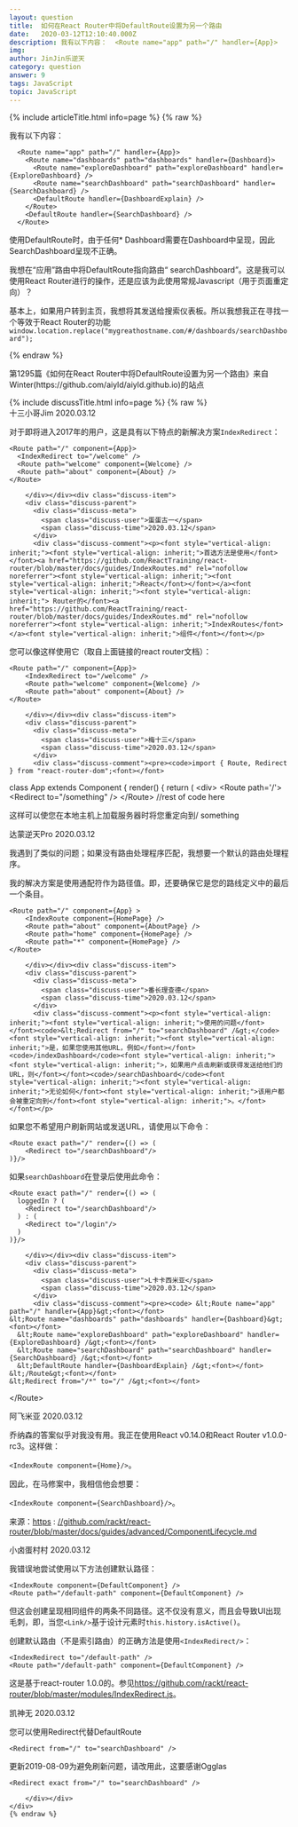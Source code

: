 ```yaml
---
layout: question
title:  如何在React Router中将DefaultRoute设置为另一个路由
date:   2020-03-12T12:10:40.000Z
description: 我有以下内容：  <Route name="app" path="/" handler={App}>    <Route name="dashboa...
img: 
author: JinJin乐逆天
category: question
answer: 9
tags: JavaScript
topic: JavaScript
---
```

<div class="article-root">
  <div class="article">
    {% include articleTitle.html info=page %}
    {% raw %}
    <div class="article-content"><p><font style="vertical-align: inherit;"><font style="vertical-align: inherit;">我有以下内容：</font></font></p>

<pre><code>  &lt;Route name="app" path="/" handler={App}&gt;<font></font>
    &lt;Route name="dashboards" path="dashboards" handler={Dashboard}&gt;<font></font>
      &lt;Route name="exploreDashboard" path="exploreDashboard" handler={ExploreDashboard} /&gt;<font></font>
      &lt;Route name="searchDashboard" path="searchDashboard" handler={SearchDashboard} /&gt;<font></font>
      &lt;DefaultRoute handler={DashboardExplain} /&gt;<font></font>
    &lt;/Route&gt;<font></font>
    &lt;DefaultRoute handler={SearchDashboard} /&gt;<font></font>
  &lt;/Route&gt;<font></font>
</code></pre>

<p><font style="vertical-align: inherit;"><font style="vertical-align: inherit;">使用DefaultRoute时，由于任何* Dashboard需要在Dashboard中呈现，因此SearchDashboard呈现不正确。</font></font></p>

<p><font style="vertical-align: inherit;"><font style="vertical-align: inherit;">我想在“应用”路由中将DefaultRoute指向路由“ searchDashboard”。</font><font style="vertical-align: inherit;">这是我可以使用React Router进行的操作，还是应该为此使用常规Javascript（用于页面重定向）？</font></font></p>

<p><font style="vertical-align: inherit;"><font style="vertical-align: inherit;">基本上，如果用户转到主页，我想将其发送给搜索仪表板。</font><font style="vertical-align: inherit;">所以我想我正在寻找一个等效于React Router的功能</font></font><code>window.location.replace("mygreathostname.com/#/dashboards/searchDashboard");</code></p></div>
    {% endraw %}
  </div>
  <p class="winter_mark">第1295篇《如何在React Router中将DefaultRoute设置为另一个路由》来自Winter(https://github.com/aiyld/aiyld.github.io)的站点</p>
  <div class="discuss-wrapper">
    {% include discussTitle.html info=page %}
    {% raw %}
    <div class="discuss-list">
    <div class="discuss-item">
        <div class="discuss-parent">
          <div class="discuss-meta">
            <span class="discuss-user">十三小哥Jim</span>
            <span class="discuss-time">2020.03.12</span>
          </div>
          <div class="discuss-comment"><p><font style="vertical-align: inherit;"><font style="vertical-align: inherit;">对于即将进入2017年的用户，这是具有以下特点的新解决方案</font></font><code>IndexRedirect</code><font style="vertical-align: inherit;"><font style="vertical-align: inherit;">：</font></font></p>

<pre><code>&lt;Route path="/" component={App}&gt;<font></font>
  &lt;IndexRedirect to="/welcome" /&gt;<font></font>
  &lt;Route path="welcome" component={Welcome} /&gt;<font></font>
  &lt;Route path="about" component={About} /&gt;<font></font>
&lt;/Route&gt;<font></font>
</code></pre></div>
        </div></div><div class="discuss-item">
        <div class="discuss-parent">
          <div class="discuss-meta">
            <span class="discuss-user">蛋蛋古一</span>
            <span class="discuss-time">2020.03.12</span>
          </div>
          <div class="discuss-comment"><p><font style="vertical-align: inherit;"><font style="vertical-align: inherit;">首选方法是使用</font></font><a href="https://github.com/ReactTraining/react-router/blob/master/docs/guides/IndexRoutes.md" rel="nofollow noreferrer"><font style="vertical-align: inherit;"><font style="vertical-align: inherit;">React</font></font></a><font style="vertical-align: inherit;"><font style="vertical-align: inherit;"> Router的</font><a href="https://github.com/ReactTraining/react-router/blob/master/docs/guides/IndexRoutes.md" rel="nofollow noreferrer"><font style="vertical-align: inherit;">IndexRoutes</font></a><font style="vertical-align: inherit;">组件</font></font></p>

<p><font style="vertical-align: inherit;"><font style="vertical-align: inherit;">您可以像这样使用它（取自上面链接的react router文档）：</font></font></p>

<pre><code>&lt;Route path="/" component={App}&gt;<font></font>
    &lt;IndexRedirect to="/welcome" /&gt;<font></font>
    &lt;Route path="welcome" component={Welcome} /&gt;<font></font>
    &lt;Route path="about" component={About} /&gt;<font></font>
&lt;/Route&gt;<font></font>
</code></pre></div>
        </div></div><div class="discuss-item">
        <div class="discuss-parent">
          <div class="discuss-meta">
            <span class="discuss-user">梅十三</span>
            <span class="discuss-time">2020.03.12</span>
          </div>
          <div class="discuss-comment"><pre><code>import { Route, Redirect } from "react-router-dom";<font></font>
<font></font>
class App extends Component {<font></font>
  render() {<font></font>
    return (<font></font>
      &lt;div&gt;<font></font>
        &lt;Route path='/'&gt;<font></font>
          &lt;Redirect to="/something" /&gt;<font></font>
        &lt;/Route&gt;<font></font>
//rest of code here<font></font>
</code></pre>

<p><font style="vertical-align: inherit;"><font style="vertical-align: inherit;">这样可以使您在本地主机上加载服务器时将您重定向到/ something </font></font></p></div>
        </div></div><div class="discuss-item">
        <div class="discuss-parent">
          <div class="discuss-meta">
            <span class="discuss-user">达蒙逆天Pro</span>
            <span class="discuss-time">2020.03.12</span>
          </div>
          <div class="discuss-comment"><p><font style="vertical-align: inherit;"><font style="vertical-align: inherit;">我遇到了类似的问题；</font><font style="vertical-align: inherit;">如果没有路由处理程序匹配，我想要一个默认的路由处理程序。</font></font></p>

<p><font style="vertical-align: inherit;"><font style="vertical-align: inherit;">我的解决方案是使用通配符作为路径值。</font><font style="vertical-align: inherit;">即，还要确保它是您的路线定义中的最后一个条目。</font></font></p>

<pre><code>&lt;Route path="/" component={App} &gt;<font></font>
    &lt;IndexRoute component={HomePage} /&gt;<font></font>
    &lt;Route path="about" component={AboutPage} /&gt;<font></font>
    &lt;Route path="home" component={HomePage} /&gt;<font></font>
    &lt;Route path="*" component={HomePage} /&gt;<font></font>
&lt;/Route&gt;<font></font>
</code></pre></div>
        </div></div><div class="discuss-item">
        <div class="discuss-parent">
          <div class="discuss-meta">
            <span class="discuss-user">番长理查德</span>
            <span class="discuss-time">2020.03.12</span>
          </div>
          <div class="discuss-comment"><p><font style="vertical-align: inherit;"><font style="vertical-align: inherit;">使用的问题</font></font><code>&lt;Redirect from="/" to="searchDashboard" /&gt;</code><font style="vertical-align: inherit;"><font style="vertical-align: inherit;">是，如果您使用其他URL，例如</font></font><code>/indexDashboard</code><font style="vertical-align: inherit;"><font style="vertical-align: inherit;">，如果用户点击刷新或获得发送给他们的URL，则</font></font><code>/searchDashboard</code><font style="vertical-align: inherit;"><font style="vertical-align: inherit;">无论如何</font><font style="vertical-align: inherit;">该用户都会被重定向到</font><font style="vertical-align: inherit;">。</font></font></p>

<p><font style="vertical-align: inherit;"><font style="vertical-align: inherit;">如果您不希望用户刷新网站或发送URL，请使用以下命令：</font></font></p>

<pre><code>&lt;Route exact path="/" render={() =&gt; (<font></font>
    &lt;Redirect to="/searchDashboard"/&gt;<font></font>
)}/&gt;<font></font>
</code></pre>

<p><font style="vertical-align: inherit;"><font style="vertical-align: inherit;">如果</font></font><code>searchDashboard</code><font style="vertical-align: inherit;"><font style="vertical-align: inherit;">在登录后</font><font style="vertical-align: inherit;">使用此命令</font><font style="vertical-align: inherit;">：</font></font></p>

<pre><code>&lt;Route exact path="/" render={() =&gt; (<font></font>
  loggedIn ? (<font></font>
    &lt;Redirect to="/searchDashboard"/&gt;<font></font>
  ) : (<font></font>
    &lt;Redirect to="/login"/&gt;<font></font>
  )<font></font>
)}/&gt;<font></font>
</code></pre></div>
        </div></div><div class="discuss-item">
        <div class="discuss-parent">
          <div class="discuss-meta">
            <span class="discuss-user">L卡卡西米亚</span>
            <span class="discuss-time">2020.03.12</span>
          </div>
          <div class="discuss-comment"><pre><code> &lt;Route name="app" path="/" handler={App}&gt;<font></font>
    &lt;Route name="dashboards" path="dashboards" handler={Dashboard}&gt;<font></font>
      &lt;Route name="exploreDashboard" path="exploreDashboard" handler={ExploreDashboard} /&gt;<font></font>
      &lt;Route name="searchDashboard" path="searchDashboard" handler={SearchDashboard} /&gt;<font></font>
      &lt;DefaultRoute handler={DashboardExplain} /&gt;<font></font>
    &lt;/Route&gt;<font></font>
    &lt;Redirect from="/*" to="/" /&gt;<font></font>
  &lt;/Route&gt;<font></font>
</code></pre></div>
        </div></div><div class="discuss-item">
        <div class="discuss-parent">
          <div class="discuss-meta">
            <span class="discuss-user">阿飞米亚</span>
            <span class="discuss-time">2020.03.12</span>
          </div>
          <div class="discuss-comment"><p><font style="vertical-align: inherit;"><font style="vertical-align: inherit;">乔纳森的答案似乎对我没有用。</font><font style="vertical-align: inherit;">我正在使用React v0.14.0和React Router v1.0.0-rc3。</font><font style="vertical-align: inherit;">这样做：</font></font></p>

<p><code>&lt;IndexRoute component={Home}/&gt;</code><font style="vertical-align: inherit;"><font style="vertical-align: inherit;">。</font></font></p>

<p><font style="vertical-align: inherit;"><font style="vertical-align: inherit;">因此，在马修案中，我相信他会想要：</font></font></p>

<p><code>&lt;IndexRoute component={SearchDashboard}/&gt;</code><font style="vertical-align: inherit;"><font style="vertical-align: inherit;">。</font></font></p>

<p><font style="vertical-align: inherit;"><font style="vertical-align: inherit;">来源：</font><a href="https://github.com/rackt/react-router/blob/master/docs/guides/advanced/ComponentLifecycle.md"><font style="vertical-align: inherit;">https</font></a><font style="vertical-align: inherit;"> : </font></font><a href="https://github.com/rackt/react-router/blob/master/docs/guides/advanced/ComponentLifecycle.md"><font style="vertical-align: inherit;"><font style="vertical-align: inherit;">//github.com/rackt/react-router/blob/master/docs/guides/advanced/ComponentLifecycle.md</font></font></a></p></div>
        </div></div><div class="discuss-item">
        <div class="discuss-parent">
          <div class="discuss-meta">
            <span class="discuss-user">小卤蛋村村</span>
            <span class="discuss-time">2020.03.12</span>
          </div>
          <div class="discuss-comment"><p><font style="vertical-align: inherit;"><font style="vertical-align: inherit;">我错误地尝试使用以下方法创建默认路径：</font></font></p>

<pre><code>&lt;IndexRoute component={DefaultComponent} /&gt;<font></font>
&lt;Route path="/default-path" component={DefaultComponent} /&gt;<font></font>
</code></pre>

<p><font style="vertical-align: inherit;"><font style="vertical-align: inherit;">但这会创建呈现相同组件的两条不同路径。</font><font style="vertical-align: inherit;">这不仅没有意义，而且会导致UI出现毛刺，即，当您</font></font><code>&lt;Link/&gt;</code><font style="vertical-align: inherit;"><font style="vertical-align: inherit;">基于</font><font style="vertical-align: inherit;">设计</font><font style="vertical-align: inherit;">元素时</font></font><code>this.history.isActive()</code><font style="vertical-align: inherit;"><font style="vertical-align: inherit;">。</font></font></p>

<p><font style="vertical-align: inherit;"><font style="vertical-align: inherit;">创建默认路由（不是索引路由）的正确方法是使用</font></font><code>&lt;IndexRedirect/&gt;</code><font style="vertical-align: inherit;"><font style="vertical-align: inherit;">：</font></font></p>

<pre><code>&lt;IndexRedirect to="/default-path" /&gt;<font></font>
&lt;Route path="/default-path" component={DefaultComponent} /&gt;<font></font>
</code></pre>

<p><font style="vertical-align: inherit;"><font style="vertical-align: inherit;">这是基于react-router 1.0.0的。</font><font style="vertical-align: inherit;">参见</font></font><a href="https://github.com/rackt/react-router/blob/master/modules/IndexRedirect.js"><font style="vertical-align: inherit;"><font style="vertical-align: inherit;">https://github.com/rackt/react-router/blob/master/modules/IndexRedirect.js</font></font></a><font style="vertical-align: inherit;"><font style="vertical-align: inherit;">。</font></font></p></div>
        </div></div><div class="discuss-item">
        <div class="discuss-parent">
          <div class="discuss-meta">
            <span class="discuss-user">凯神无</span>
            <span class="discuss-time">2020.03.12</span>
          </div>
          <div class="discuss-comment"><p><font style="vertical-align: inherit;"><font style="vertical-align: inherit;">您可以使用Redirect代替DefaultRoute</font></font></p>

<pre><code>&lt;Redirect from="/" to="searchDashboard" /&gt;
</code></pre>

<p><font style="vertical-align: inherit;"><font style="vertical-align: inherit;">更新2019-08-09为避免刷新问题，请改用此，这要感谢Ogglas</font></font></p>

<pre><code>&lt;Redirect exact from="/" to="searchDashboard" /&gt;
</code></pre></div>
        </div></div>
    </div>
    {% endraw %}
  </div>
<div>
